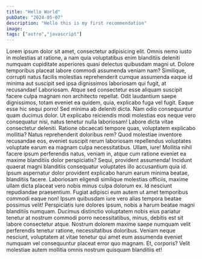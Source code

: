 ```yaml
---
title: "Hello World"
pubDate: "2024-05-07"
description: "Hello this is my first recommendation"
image: 
tags: ["astro","javascript"]
---
```


Lorem ipsum dolor sit amet, consectetur adipisicing elit. Omnis nemo iusto in molestias at ratione, a nam quia voluptatibus enim blanditiis deleniti numquam cupiditate asperiores quasi delectus quibusdam magni ut.
Dolore temporibus placeat labore commodi assumenda veniam nam? Similique, corrupti natus facilis molestias reprehenderit cumque assumenda eaque id minima aut suscipit sed ipsa dignissimos laboriosam qui fugit, at recusandae! Laboriosam.
Atque sed consectetur esse aliquam suscipit facere culpa magnam non architecto repellat. Odit laudantium saepe dignissimos, totam eveniet ea quidem, quia, explicabo fuga vel fugit. Eaque esse hic sequi porro!
Sed minima ab deleniti dicta. Nam odio consequuntur quam ducimus dolor. Ut explicabo reiciendis modi molestias eos neque vero consequatur nisi, natus tenetur nulla laboriosam! Labore dicta vitae consectetur deleniti.
Ratione obcaecati tempore quas, voluptatem explicabo mollitia? Natus reprehenderit doloribus rem? Quod molestiae inventore recusandae eos, eveniet suscipit rerum laboriosam repellendus voluptates voluptate earum ea magnam culpa necessitatibus. Ullam, iure!
Mollitia nihil facere ipsum perferendis natus, veniam in, atque cum ratione eveniet ea maxime blanditiis dolor perspiciatis? Sequi, provident assumenda! Incidunt quaerat magni blanditiis consequatur voluptates illo accusantium quia id.
Ipsum aspernatur dolor provident explicabo harum earum minima beatae, blanditiis facere. Laboriosam eligendi similique molestias officiis, maxime ullam dicta placeat vero nobis minus culpa dolorum ex. Id nesciunt repudiandae praesentium.
Fugiat adipisci eum autem ut amet temporibus commodi eaque non! Ipsum quibusdam iure vero alias tempora beatae possimus velit! Perspiciatis iure dolores ipsum, nobis a harum beatae magni blanditiis numquam.
Ducimus distinctio voluptatem nobis eius pariatur tenetur at nostrum commodi porro necessitatibus, minus, debitis est sit labore consectetur atque. Nostrum dolorem maxime saepe numquam velit perferendis tenetur ratione, necessitatibus doloribus.
Veniam neque nesciunt, voluptatem at vitae tenetur qui amet eum assumenda eveniet numquam vel consequuntur placeat error quo magnam. Et, corporis? Velit molestiae autem mollitia omnis nostrum quisquam blanditiis et!